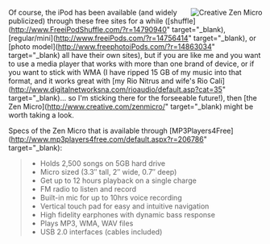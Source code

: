 <img src="http://www.mp3players4free.com/images/products/96.jpg" align="right" title="Creative Zen Micro" border="0" />Of course, the iPod has been available (and widely publicized) through these free sites for a while ([shuffle](http://www.FreeiPodShuffle.com/?r=14790940" target="_blank), [regular/mini](http://www.freeiPods.com/?r=14756414" target="_blank), or [photo model](http://www.freephotoiPods.com/?r=14863034" target="_blank) all have their own sites), but if you are like me and you want to use a media player that works with more than one brand of device, or if you want to stick with WMA (I have ripped 15 GB of my music into that format, and it works great with [my Rio Nitrus and wife's Rio Cali](http://www.digitalnetworksna.com/rioaudio/default.asp?cat=35" target="_blank)... so I'm sticking there for the forseeable future!), then [the Zen Micro](http://www.creative.com/zenmicro/" target="_blank) might be worth taking a look.

Specs of the Zen Micro that is available through [MP3Players4Free](http://www.mp3players4free.com/default.aspx?r=206786" target="_blank):

>   * Holds 2,500 songs on 5GB hard drive
>   * Micro sized (3.3&#8243; tall, 2&#8243; wide, 0.7&#8243; deep)
>   * Get up to 12 hours playback on a single charge
>   * FM radio to listen and record
>   * Built-in mic for up to 10hrs voice recording
>   * Vertical touch pad for easy and intuitive navigation
>   * High fidelity earphones with dynamic bass response
>   * Plays MP3, WMA, WAV files
>   * USB 2.0 interfaces (cables included)